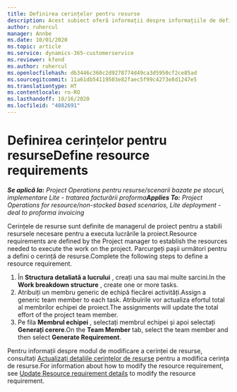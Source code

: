 ```yaml
---
title: Definirea cerințelor pentru resurse
description: Acest subiect oferă informații despre informațiile de definire a cerinței de resursă.
author: ruhercul
manager: Annbe
ms.date: 10/01/2020
ms.topic: article
ms.service: dynamics-365-customerservice
ms.reviewer: kfend
ms.author: ruhercul
ms.openlocfilehash: db3446c360c2d9278774d49ca3d5950cf2ce85ad
ms.sourcegitcommit: 11a61db54119503e82faec5f99c4273e8d1247e5
ms.translationtype: HT
ms.contentlocale: ro-RO
ms.lasthandoff: 10/16/2020
ms.locfileid: "4082691"
---
```

# <a name="define-resource-requirements"></a><span data-ttu-id="f8300-103">Definirea cerințelor pentru resurse</span><span class="sxs-lookup"><span data-stu-id="f8300-103">Define resource requirements</span></span>

<span data-ttu-id="f8300-104">_**Se aplică la:** Project Operations pentru resurse/scenarii bazate pe stocuri, implementare Lite - tratarea facturării proforma_</span><span class="sxs-lookup"><span data-stu-id="f8300-104">_**Applies To:** Project Operations for resource/non-stocked based scenarios, Lite deployment - deal to proforma invoicing_</span></span>

<span data-ttu-id="f8300-105">Cerințele de resurse sunt definite de managerul de proiect pentru a stabili resursele necesare pentru a executa lucrările la proiect.</span><span class="sxs-lookup"><span data-stu-id="f8300-105">Resource requirements are defined by the Project manager to establish the resources needed to execute the work on the project.</span></span> <span data-ttu-id="f8300-106">Parcurgeți pașii următori pentru a defini o cerință de resurse.</span><span class="sxs-lookup"><span data-stu-id="f8300-106">Complete the following steps to define a resource requirement.</span></span>

1.  <span data-ttu-id="f8300-107">În **Structura detaliată a lucrului** , creați una sau mai multe sarcini.</span><span class="sxs-lookup"><span data-stu-id="f8300-107">In the **Work breakdown structure** , create one or more tasks.</span></span>
2.  <span data-ttu-id="f8300-108">Atribuiți un membru generic de echipă fiecărei activități.</span><span class="sxs-lookup"><span data-stu-id="f8300-108">Assign a generic team member to each task.</span></span> <span data-ttu-id="f8300-109">Atribuirile vor actualiza efortul total al membrilor echipei de proiect.</span><span class="sxs-lookup"><span data-stu-id="f8300-109">The assignments will update the total effort of the project team member.</span></span>
3.  <span data-ttu-id="f8300-110">Pe fila **Membrul echipei** , selectați membrul echipei și apoi selectați **Generați cerere**.</span><span class="sxs-lookup"><span data-stu-id="f8300-110">On the **Team Member** tab, select the team member and then select **Generate Requirement**.</span></span>

<span data-ttu-id="f8300-111">Pentru informații despre modul de modificare a cerinței de resurse, consultați [Actualizați detaliile cerințelor de resurse](define-resource-requirements.md) pentru a modifica cerința de resurse.</span><span class="sxs-lookup"><span data-stu-id="f8300-111">For information about how to modify the resource requirement, see [Update Resource requirement details](define-resource-requirements.md) to modify the resource requirement.</span></span>